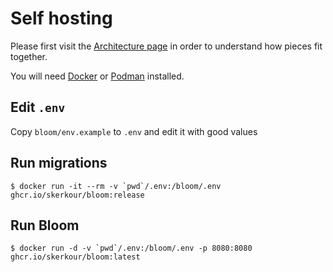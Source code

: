 # Self hosting

Please first visit the [Architecture page](./architecture.md) in order to understand how pieces fit together.

You will need [Docker](https://docs.docker.com/get-docker/) or [Podman](https://podman.io/getting-started/installation) installed.


## Edit `.env`

Copy `bloom/env.example` to `.env` and edit it with good values

## Run migrations

```
$ docker run -it --rm -v `pwd`/.env:/bloom/.env ghcr.io/skerkour/bloom:release
```

## Run Bloom

```
$ docker run -d -v `pwd`/.env:/bloom/.env -p 8080:8080 ghcr.io/skerkour/bloom:latest
```
